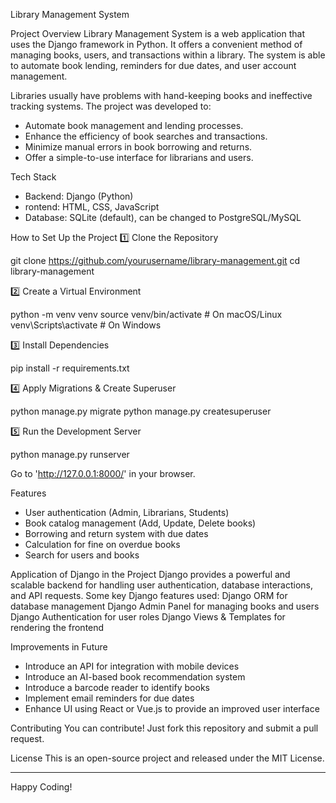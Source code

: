  Library Management System

Project Overview
Library Management System is a web application that uses the Django framework in Python. It offers a convenient method of managing books, users, and transactions within a library. The system is able to automate book lending, reminders for due dates, and user account management.

Libraries usually have problems with hand-keeping books and ineffective tracking systems. The project was developed to:
- Automate book management and lending processes.
- Enhance the efficiency of book searches and transactions.
- Minimize manual errors in book borrowing and returns.
- Offer a simple-to-use interface for librarians and users.

 Tech Stack
- Backend: Django (Python)
- rontend: HTML, CSS, JavaScript
- Database: SQLite (default), can be changed to PostgreSQL/MySQL

 How to Set Up the Project
 1️⃣ Clone the Repository

 git clone https://github.com/yourusername/library-management.git
 cd library-management


2️⃣ Create a Virtual Environment

python -m venv venv
source venv/bin/activate   # On macOS/Linux
venv\Scripts\activate     # On Windows


 3️⃣ Install Dependencies

pip install -r requirements.txt


4️⃣ Apply Migrations & Create Superuser

python manage.py migrate
python manage.py createsuperuser


 5️⃣ Run the Development Server

python manage.py runserver

Go to 'http://127.0.0.1:8000/' in your browser.

 Features
- User authentication (Admin, Librarians, Students)
- Book catalog management (Add, Update, Delete books)
- Borrowing and return system with due dates
- Calculation for fine on overdue books
- Search for users and books

 Application of Django in the Project
Django provides a powerful and scalable backend for handling user authentication, database interactions, and API requests. Some key Django features used:
Django ORM for database management
Django Admin Panel for managing books and users
Django Authentication for user roles
Django Views & Templates for rendering the frontend


 Improvements in Future
- Introduce an API for integration with mobile devices
- Introduce an AI-based book recommendation system
- Introduce a barcode reader to identify books
- Implement email reminders for due dates
- Enhance UI using React or Vue.js to provide an improved user interface

 Contributing
You can contribute! Just fork this repository and submit a pull request.

 License
This is an open-source project and released under the MIT License.

---	
Happy Coding! 


